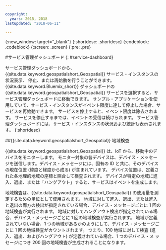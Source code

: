 ```yaml
---

copyright:
  years: 2015, 2018
lastupdated: "2018-06-11"

---
```


<!-- Attribute definitions -->
{:new_window: target="_blank"}
{:shortdesc: .shortdesc}
{:codeblock: .codeblock}
{:screen: .screen}
{:pre: .pre}

#サービス管理ダッシュボード
{: #service-dashboard}


サービス管理ダッシュボードから、{{site.data.keyword.geospatialshort_Geospatial}} サービス・インスタンスの状況表示、
停止、または再始動を行うことができます。 {{site.data.keyword.Bluemix_short}} ダッシュボードの {{site.data.keyword.geospatialshort_Geospatial}} サービスを選択すると、サービス管理ダッシュボードに移動できます。 サンプル・アプリケーションを使用していて、サービス・インスタンスがイベント限度に達して停止した場合、サービスを再始動できます。 サービスを停止すると、イベント限度は除去されます。 サービスを停止するまでは、イベントの受信は続けられます。 サービス管理ダッシュボードには、サービス・インスタンスの状況および統計も表示されます。
{:shortdesc}

##{{site.data.keyword.geospatialshort_Geospatial}} 地域検査

{{site.data.keyword.geospatialshort_Geospatial}} は、IoT から、移動中のデバイスをモニターします。 モニター対象の各デバイスは、デバイス・メッセージを送信します。デバイス・メッセージには、固有の ID と共に、そのデバイスの現在位置 (緯度と経度から成る) が含まれています。 デバイス位置は、定義された各地理的地域の座標と照合して検査されます。 デバイスが特定の地域に進入、退出、または「ハングアウト」すると、サービスはイベントを生成します。

地域検査は、{{site.data.keyword.geospatialshort_Geospatial}} の使用量を測定するための単位として使用されます。 地域に対して進入、退出、または進入と退出の両方の検出が指定されている場合、デバイス・メッセージごとに 1 回の地域検査が実行されます。 地域に対してハングアウト検出が指定されている場合、デバイス・メッセージごとに 1 回の地域検査が実行されます。 地域が定義されていない場合、1 つの地域があるかのようにして、デバイス・メッセージごとに 1 回の地域検査がカウントされます。 つまり、100 地域に対して検査 (進入、退出、およびハングアウト) が定義されている場合、1 つのデバイス・メ
ッセージにつき 200 回の地域検査が生成されることになります。
